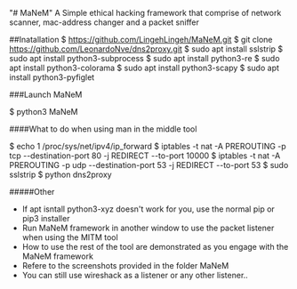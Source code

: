 "# MaNeM" 
A Simple ethical hacking framework that comprise of network scanner, mac-address changer and a packet sniffer

##Inatallation
$ https://github.com/LingehLingeh/MaNeM.git
$ git clone https://github.com/LeonardoNve/dns2proxy.git
$ sudo apt install sslstrip
$ sudo apt install python3-subprocess
$ sudo apt install python3-re
$ sudo apt install python3-colorama
$ sudo apt install python3-scapy
$ sudo apt install python3-pyfiglet


###Launch MaNeM


$ python3 MaNeM


####What to do when using man in the middle tool

$ echo 1 /proc/sys/net/ipv4/ip_forward
$ iptables -t nat -A PREROUTING -p tcp --destination-port 80 -j REDIRECT --to-port 10000
$ iptables -t nat -A PREROUTING -p udp --destination-port 53 -j REDIRECT --to-port 53
$ sudo sslstrip
$ python dns2proxy

#####Other
- If apt isntall python3-xyz doesn't work for you, use the normal pip or pip3 installer
- Run MaNeM framework in another window to use the packet listener when using the MITM tool
- How to use the rest of the tool are demonstrated as you engage with the MaNeM framework
- Refere to the screenshots provided in the folder MaNeM
- You can still use wireshack as a listener or any other listener..

